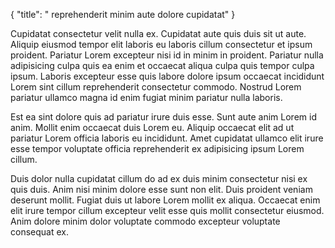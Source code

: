 {
  "title": " reprehenderit minim aute dolore cupidatat"
}

Cupidatat consectetur velit nulla ex. Cupidatat aute quis duis sit ut aute. Aliquip eiusmod tempor elit laboris eu laboris cillum consectetur et ipsum proident. Pariatur Lorem excepteur nisi id in minim in proident. Pariatur nulla adipisicing culpa quis ea enim et occaecat aliqua culpa quis tempor culpa ipsum. Laboris excepteur esse quis labore dolore ipsum occaecat incididunt Lorem sint cillum reprehenderit consectetur commodo. Nostrud Lorem pariatur ullamco magna id enim fugiat minim pariatur nulla laboris.

Est ea sint dolore quis ad pariatur irure duis esse. Sunt aute anim Lorem id anim. Mollit enim occaecat duis Lorem eu. Aliquip occaecat elit ad ut pariatur Lorem officia laboris eu incididunt. Amet cupidatat ullamco elit irure esse tempor voluptate officia reprehenderit ex adipisicing ipsum Lorem cillum.

Duis dolor nulla cupidatat cillum do ad ex duis minim consectetur nisi ex quis duis. Anim nisi minim dolore esse sunt non elit. Duis proident veniam deserunt mollit. Fugiat duis ut labore Lorem mollit ex aliqua. Occaecat enim elit irure tempor cillum excepteur velit esse quis mollit consectetur eiusmod. Anim dolore minim dolor voluptate commodo excepteur voluptate consequat ex.